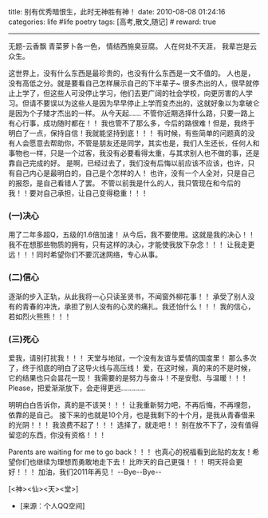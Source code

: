 title: 别有优秀暗恨生，此时无神胜有神！
date: 2010-08-08 01:24:16
categories: life #life poetry
tags: [高考,散文,随记]  # <!--more-->
reward: true

---

无题-云香飘
青菜萝卜各一色，
情结西施臭豆腐。
人在何处不天涯，
我辈岂是云众生。

<!--more-->


这世界上，没有什么东西是最珍贵的，也没有什么东西是一文不值的。
人也是，没有高低之分。就是要看自己怎样展示自己的下半辈子~
很多杰出的人，很早就停止上学了，但这些人可没停止学习，他们去更广阔的社会学校，向更厉害的人学习。但请不要误以为这些人是因为早早停止上学而变杰出的，这就好象以为拿破仑是因为个子矮才杰出的一样。
从今天起……
不管你近期选择什么路，只要一路上有心行事，成功随时都在！！
我也管不了那么多，今后的路很难！但是，我终于明白了一点，保持自信！我就能坚持到底！！！
有时候，有些简单的问题真的没有人会愿意去帮助你，不管是朋友还是同学，其实也是，我们人生还长，任何人和事物也一样，只是一个过客，我没有必要看得太重，与其求别人也不做的事，还是靠自己完成的好。
是啊，已经过去了，我们没有后悔以前应该不应该，也许，只有自己内心是最明白的，自己是个怎样的人！
也许，没有一个人全对，只是自己的报怨，是自己看错人了罢。
不管以前我是什么的人，我只管现在和今后的我！！要对自己承担，让自己变得稳重！！！

### (一)决心
用了二年多超Q，五级的1.6倍加速！
从今后，我不要使用。这就是我的决心！！
我不在想那些物质的拥有，只有这样的决心，才能使我放下杂念！！！
让我走更远！！！同时希望你们不要沉迷网络，专心从事。

### (二)信心
逐渐的步入正轨，从此我将一心只读圣贤书，不闻窗外柳花事！！
承受了别人没有的青春的冲洗，承担了别人没有的心灵的痛扎。我还怕什么！！！
我的信心，若如烈火熊熊！！！

### (三)死心
爱我，请别打扰我！！！
天堂与地狱，一个没有友谊与爱情的国度里！
那么多次了，终于彻底的明白了这导火线与高压线！
爱，在这时候，真的来的不是时候，它的结果也只会昙花一现！
我需要的是努力与奋斗！不是安慰、与温暖！！！
Please，把爱渐渐放下，会走得更远…………


明明白白告诉你，真的是不该哭！！！
让我重新努力吧，不再后悔，不再埋怨，依靠的是自己。
接下来的也就是10个月，也是我剩下的十个月，是我从青春借来的光阴！！！
我浪费不起了！！！
选择了，就走吧！！
别在放不下了，没有值得留恋的东西，你没有资格！！！

Parents are waiting for me to go back！！！
也真心的祝福看到此贴的友友！希望你们也继续为理想而勇敢地走下去！
比昨天的自己更强！！！
明天将会更好！！！
加油，我们2011年再见！
--Bye--Bye--


[<神><仙><天><堂>]


- [来源：个人QQ空间]
